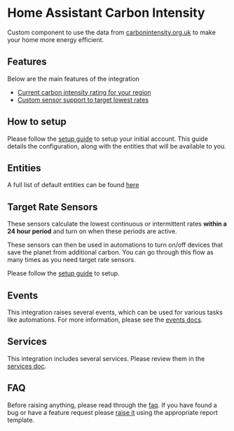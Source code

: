 # Home Assistant Carbon Intensity

Custom component to use the data from [carbonintensity.org.uk](https://carbonintensity.org.uk) to make your home more energy efficient.

## Features

Below are the main features of the integration

* [Current carbon intensity rating for your region](https://bottlecapdave.github.io/HomeAssistant-OctopusEnergy/entities)
* [Custom sensor support to target lowest rates](https://bottlecapdave.github.io/HomeAssistant-OctopusEnergy/setup/target_rate/)

## How to setup

Please follow the [setup guide](./setup/core.md) to setup your initial account. This guide details the configuration, along with the entities that will be available to you.

## Entities

A full list of default entities can be found [here](./entities.md)

## Target Rate Sensors

These sensors calculate the lowest continuous or intermittent rates **within a 24 hour period** and turn on when these periods are active.

These sensors can then be used in automations to turn on/off devices that save the planet from additional carbon. You can go through this flow as many times as you need target rate sensors.

Please follow the [setup guide](./setup/target_rate.md) to setup.

## Events

This integration raises several events, which can be used for various tasks like automations. For more information, please see the [events docs](./events.md).

## Services

This integration includes several services. Please review them in the [services doc](./services.md).

## FAQ

Before raising anything, please read through the [faq](./faq.md). If you have found a bug or have a feature request please [raise it](https://github.com/BottlecapDave/HomeAssistant-CarbonIntensity/issues) using the appropriate report template.